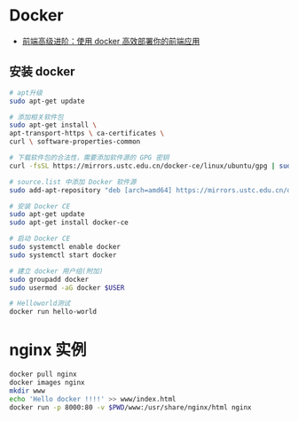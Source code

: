 # Docker

- [前端高级进阶：使用 docker 高效部署你的前端应用](https://mp.weixin.qq.com/s/ykyqb2clrYsWkCvR4k3KYA)

## 安装 docker

```bash
# apt升级
sudo apt-get update

# 添加相关软件包
sudo apt-get install \
apt-transport-https \ ca-certificates \
curl \ software-properties-common

# 下载软件包的合法性，需要添加软件源的 GPG 密钥
curl -fsSL https://mirrors.ustc.edu.cn/docker-ce/linux/ubuntu/gpg | sudo apt-key add -

# source.list 中添加 Docker 软件源
sudo add-apt-repository "deb [arch=amd64] https://mirrors.ustc.edu.cn/docker-ce/linux/ubuntu $(lsb_release -cs) stable"

# 安装 Docker CE
sudo apt-get update
sudo apt-get install docker-ce

# 启动 Docker CE
sudo systemctl enable docker
sudo systemctl start docker

# 建立 docker 用户组(附加)
sudo groupadd docker
sudo usermod -aG docker $USER

# Helloworld测试
docker run hello-world
```

# nginx 实例

```bash
docker pull nginx
docker images nginx
mkdir www
echo 'Hello docker !!!!' >> www/index.html
docker run -p 8000:80 -v $PWD/www:/usr/share/nginx/html nginx

```
